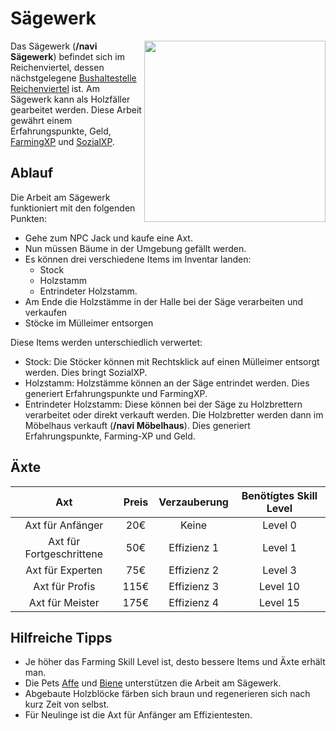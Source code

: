 # Sägewerk 


<img align="right" width="290" eight="290" src="../../../assets/image/nebenjobs/sägewerk.png">



Das Sägewerk (**/navi Sägewerk**) befindet sich im Reichenviertel, dessen nächstgelegene [Bushaltestelle](../../pages/öpnv/bus.md) [Reichenviertel](../../pages/gebiete/reichenviertel.md) ist.
Am Sägewerk kann als Holzfäller gearbeitet werden. Diese Arbeit gewährt einem Erfahrungspunkte, Geld, [FarmingXP](../../pages/skills/farming.md) und [SozialXP](../../pages/skills/social.md). 

## Ablauf

Die Arbeit am Sägewerk funktioniert mit den folgenden Punkten:
*  Gehe zum NPC Jack und kaufe eine Axt. 
*  Nun müssen Bäume in der Umgebung gefällt werden.
*  Es können drei verschiedene Items im Inventar landen: 
      *  Stock 
      *  Holzstamm 
      *  Entrindeter Holzstamm.
*  Am Ende die Holzstämme in der Halle bei der Säge verarbeiten und verkaufen
*  Stöcke im Mülleimer entsorgen

Diese Items werden unterschiedlich verwertet: 
*  Stock: Die Stöcker können mit Rechtsklick auf einen Mülleimer entsorgt werden. Dies bringt SozialXP.
*  Holzstamm: Holzstämme können an der Säge entrindet werden. Dies generiert Erfahrungspunkte und FarmingXP.
*  Entrindeter Holzstamm: Diese können bei der Säge zu Holzbrettern verarbeitet oder direkt verkauft werden. Die Holzbretter werden dann im Möbelhaus verkauft (**/navi Möbelhaus**). Dies generiert Erfahrungspunkte, Farming-XP und Geld.

## Äxte

| Axt | Preis | Verzauberung | Benötígtes Skill Level |
| :-: | :-: | :-: | :-: |
| Axt für Anfänger | 20€ | Keine | Level 0 |
| Axt für Fortgeschrittene | 50€ | Effizienz 1 | Level 1 |
| Axt für Experten | 75€ | Effizienz 2 | Level 3 |
| Axt für Profis | 115€ | Effizienz 3 | Level 10 |
| Axt für Meister | 175€ | Effizienz 4 | Level 15 |


## Hilfreiche Tipps

* Je höher das Farming Skill Level ist, desto bessere Items und Äxte erhält man.
* Die Pets [Affe](../../pages/pets/affe.md) und [Biene](../../pages/pets/biene.md) unterstützen die Arbeit am Sägewerk.
* Abgebaute Holzblöcke färben sich braun und regenerieren sich nach kurz Zeit von selbst.
* Für Neulinge ist die Axt für Anfänger am Effizientesten.

